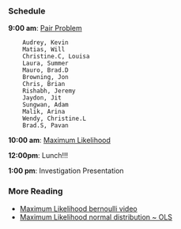 ### Schedule

**9:00 am**: [Pair Problem](pair.md)

		Audrey, Kevin
		Matias, Will
		Christine.C, Louisa
		Laura, Summer
		Mauro, Brad.D
		Browning, Jon
		Chris, Brian
		Rishabh, Jeremy
		Jaydon, Jit
		Sungwan, Adam
		Malik, Arina
		Wendy, Christine.L
		Brad.S, Pavan

**10:00 am**: [Maximum Likelihood](MLE_class.ipynb)



**12:00pm**: Lunch!!!

**1:00 pm**: Investigation Presentation


### More Reading

 * [Maximum Likelihood bernoulli video ](https://www.youtube.com/watch?v=I_dhPETvll8)
 * [Maximum Likelihood normal distribution  ~ OLS](https://www.youtube.com/watch?v=_-Gnu498s3o)
